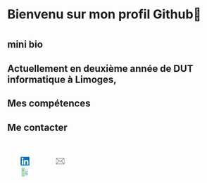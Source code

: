 <h1> Bienvenu sur mon profil Github👋 <h1>

<h2>mini bio <h2>
  Actuellement en deuxième année de DUT informatique à Limoges, 
  

<h2>Mes compétences<h2>




<h2>Me contacter<h2>
  <br/>
  <div>
    <a href="https://www.linkedin.com/in/manon-deleest/"><img align="left" height="20px" src="linkedin.png" hspace="30"/</a>
    <a href="mailto:deleest.manon@gmail.com"><img align="left" height="20px" src="gmail.png" hspace="30"/</a><br/>
    <a href="MANON DELEEST.pdf"><img height="20px" src="cv.png" hspace="30"/</a></a>


  </div>





<!--
**manon-deleest/manon-deleest** is a ✨ _special_ ✨ repository because its `README.md` (this file) appears on your GitHub profile.

Here are some ideas to get you started:

- 🔭 I’m currently working on ...
- 🌱 I’m currently learning ...
- 👯 I’m looking to collaborate on ...
- 🤔 I’m looking for help with ...
- 💬 Ask me about ...
- 📫 How to reach me: ...
- 😄 Pronouns: ...
- ⚡ Fun fact: ...
-->
